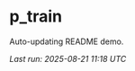 # p_train

Auto-updating README demo.

<!--START_SECTION:status-->
_Last run: 2025-08-21 11:18 UTC_
<!--END_SECTION:status-->







































